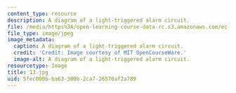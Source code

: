 ```yaml
---
content_type: resource
description: A diagram of a light-triggered alarm circuit.
file: /media/https%3A/open-learning-course-data-rc.s3.amazonaws.com/ec-s06-practical-electronics-fall-2004/5fec000bba63300b2ca726570af2a789_13.jpg
file_type: image/jpeg
image_metadata:
  caption: A diagram of a light-triggered alarm circuit.
  credit: 'Credit: Image courtesy of MIT OpenCourseWare.'
  image-alt: A diagram of a light-triggered alarm circuit.
resourcetype: Image
title: 13.jpg
uid: 5fec000b-ba63-300b-2ca7-26570af2a789
---
```

